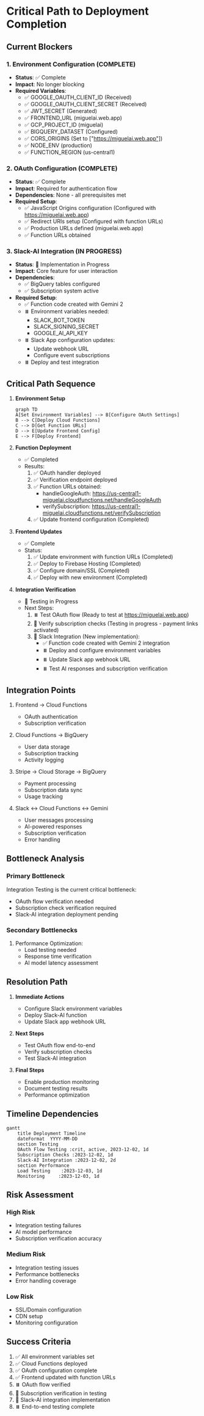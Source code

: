 # Critical Path to Deployment Completion

## Current Blockers

### 1. Environment Configuration (COMPLETE)
- **Status**: ✅ Complete
- **Impact**: No longer blocking
- **Required Variables**:
  * ✅ GOOGLE_OAUTH_CLIENT_ID (Received)
  * ✅ GOOGLE_OAUTH_CLIENT_SECRET (Received)
  * ✅ JWT_SECRET (Generated)
  * ✅ FRONTEND_URL (miguelai.web.app)
  * ✅ GCP_PROJECT_ID (miguelai)
  * ✅ BIGQUERY_DATASET (Configured)
  * ✅ CORS_ORIGINS (Set to ["https://miguelai.web.app"])
  * ✅ NODE_ENV (production)
  * ✅ FUNCTION_REGION (us-central1)

### 2. OAuth Configuration (COMPLETE)
- **Status**: ✅ Complete
- **Impact**: Required for authentication flow
- **Dependencies**: None - all prerequisites met
- **Required Setup**:
  * ✅ JavaScript Origins configuration (Configured with https://miguelai.web.app)
  * ✅ Redirect URIs setup (Configured with function URLs)
  * ✅ Production URLs defined (miguelai.web.app)
  * ✅ Function URLs obtained

### 3. Slack-AI Integration (IN PROGRESS)
- **Status**: 🔄 Implementation in Progress
- **Impact**: Core feature for user interaction
- **Dependencies**: 
  * ✅ BigQuery tables configured
  * ✅ Subscription system active
- **Required Setup**:
  * ✅ Function code created with Gemini 2
  * ⏸️ Environment variables needed:
    - SLACK_BOT_TOKEN
    - SLACK_SIGNING_SECRET
    - GOOGLE_AI_API_KEY
  * ⏸️ Slack App configuration updates:
    - Update webhook URL
    - Configure event subscriptions
  * ⏸️ Deploy and test integration

## Critical Path Sequence

1. **Environment Setup**
   ```mermaid
   graph TD
   A[Set Environment Variables] --> B[Configure OAuth Settings]
   B --> C[Deploy Cloud Functions]
   C --> D[Get Function URLs]
   D --> E[Update Frontend Config]
   E --> F[Deploy Frontend]
   ```

2. **Function Deployment**
   - ✅ Completed
   - Results:
     1. ✅ OAuth handler deployed
     2. ✅ Verification endpoint deployed
     3. ✅ Function URLs obtained:
        - handleGoogleAuth: https://us-central1-miguelai.cloudfunctions.net/handleGoogleAuth
        - verifySubscription: https://us-central1-miguelai.cloudfunctions.net/verifySubscription
     4. ✅ Update frontend configuration (Completed)

3. **Frontend Updates**
   - ✅ Complete
   - Status:
     1. ✅ Update environment with function URLs (Completed)
     2. ✅ Deploy to Firebase Hosting (Completed)
     3. ✅ Configure domain/SSL (Completed)
     4. ✅ Deploy with new environment (Completed)

4. **Integration Verification**
   - 🔄 Testing in Progress
   - Next Steps:
     1. ⏸️ Test OAuth flow (Ready to test at https://miguelai.web.app)
     2. 🔄 Verify subscription checks (Testing in progress - payment links activated)
     3. 🔄 Slack Integration (New implementation):
        * ✅ Function code created with Gemini 2 integration
        * ⏸️ Deploy and configure environment variables
        * ⏸️ Update Slack app webhook URL
        * ⏸️ Test AI responses and subscription verification

## Integration Points

1. Frontend → Cloud Functions
   - OAuth authentication
   - Subscription verification

2. Cloud Functions → BigQuery
   - User data storage
   - Subscription tracking
   - Activity logging

3. Stripe → Cloud Storage → BigQuery
   - Payment processing
   - Subscription data sync
   - Usage tracking

4. Slack ↔ Cloud Functions ↔ Gemini
   - User messages processing
   - AI-powered responses
   - Subscription verification
   - Error handling

## Bottleneck Analysis

### Primary Bottleneck
Integration Testing is the current critical bottleneck:
- OAuth flow verification needed
- Subscription check verification required
- Slack-AI integration deployment pending

### Secondary Bottlenecks
1. Performance Optimization:
   - Load testing needed
   - Response time verification
   - AI model latency assessment

## Resolution Path

1. **Immediate Actions**
   - Configure Slack environment variables
   - Deploy Slack-AI function
   - Update Slack app webhook URL

2. **Next Steps**
   - Test OAuth flow end-to-end
   - Verify subscription checks
   - Test Slack-AI integration

3. **Final Steps**
   - Enable production monitoring
   - Document testing results
   - Performance optimization

## Timeline Dependencies

```mermaid
gantt
    title Deployment Timeline
    dateFormat  YYYY-MM-DD
    section Testing
    OAuth Flow Testing :crit, active, 2023-12-02, 1d
    Subscription Checks :2023-12-02, 1d
    Slack-AI Integration :2023-12-02, 2d
    section Performance
    Load Testing    :2023-12-03, 1d
    Monitoring     :2023-12-03, 1d
```

## Risk Assessment

### High Risk
- Integration testing failures
- AI model performance
- Subscription verification accuracy

### Medium Risk
- Integration testing issues
- Performance bottlenecks
- Error handling coverage

### Low Risk
- SSL/Domain configuration
- CDN setup
- Monitoring configuration

## Success Criteria

1. ✅ All environment variables set
2. ✅ Cloud Functions deployed
3. ✅ OAuth configuration complete
4. ✅ Frontend updated with function URLs
5. ⏸️ OAuth flow verified
6. 🔄 Subscription verification in testing
7. 🔄 Slack-AI integration implementation
8. ⏸️ End-to-end testing complete
